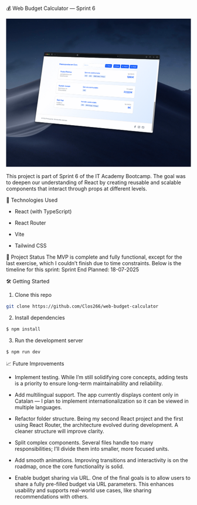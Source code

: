 💰 Web Budget Calculator — Sprint 6

<img src="./public/Preview.gif" alt="Demo" width="600" />

This project is part of Sprint 6 of the IT Academy Bootcamp. The goal was to deepen our understanding of React by creating reusable and scalable components that interact through props at different levels.

🚀 Technologies Used

- React (with TypeScript)

- React Router

- Vite

- Tailwind CSS

📌 Project Status
The MVP is complete and fully functional, except for the last exercise, which I couldn’t finish due to time constraints. Below is the timeline for this sprint: Sprint End Planned: 18-07-2025

🛠️ Getting Started

1. Clone this repo

```bash
git clone https://github.com/Clos266/web-budget-calculator
```

2. Install dependencies

```bash
$ npm install
```

3. Run the development server

```bash
$ npm run dev
```

📈 Future Improvements

- Implement testing. While I’m still solidifying core concepts, adding tests is a priority to ensure long-term maintainability and reliability.

- Add multilingual support. The app currently displays content only in Catalan — I plan to implement internationalization so it can be viewed in multiple languages.

- Refactor folder structure. Being my second React project and the first using React Router, the architecture evolved during development. A cleaner structure will improve clarity.

- Split complex components. Several files handle too many responsibilities; I’ll divide them into smaller, more focused units.

- Add smooth animations. Improving transitions and interactivity is on the roadmap, once the core functionality is solid.

- Enable budget sharing via URL. One of the final goals is to allow users to share a fully pre-filled budget via URL parameters. This enhances usability and supports real-world use cases, like sharing recommendations with others.
